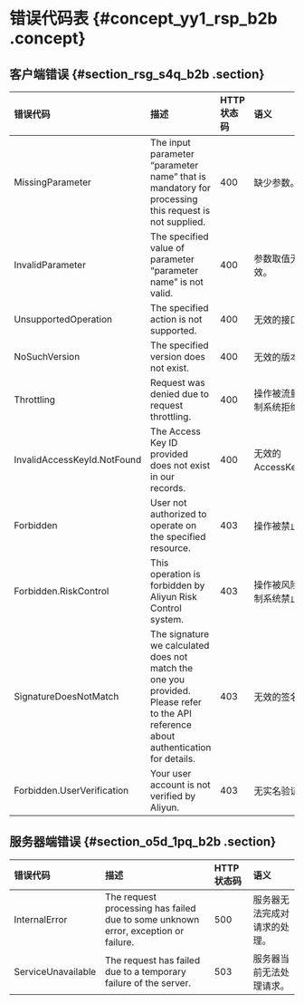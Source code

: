 # 错误代码表 {#concept_yy1_rsp_b2b .concept}

## 客户端错误 {#section_rsg_s4q_b2b .section}

|错误代码|描述|HTTP状态码|语义|
|:---|:-|:------|:-|
|MissingParameter|The input parameter “parameter name” that is mandatory for processing this request is not supplied.|400|缺少参数。|
|InvalidParameter|The specified value of parameter “parameter name” is not valid.|400|参数取值无效。|
|UnsupportedOperation|The specified action is not supported.|400|无效的接口。|
|NoSuchVersion|The specified version does not exist.|400|无效的版本|
|Throttling|Request was denied due to request throttling.|400|操作被流量控制系统拒绝。|
|InvalidAccessKeyId.NotFound|The Access Key ID provided does not exist in our records.|400|无效的AccessKey。|
|Forbidden|User not authorized to operate on the specified resource.|403|操作被禁止。|
|Forbidden.RiskControl|This operation is forbidden by Aliyun Risk Control system.|403|操作被风险控制系统禁止。|
|SignatureDoesNotMatch|The signature we calculated does not match the one you provided. Please refer to the API reference about authentication for details.|403|无效的签名。|
|Forbidden.UserVerification|Your user account is not verified by Aliyun.|403|无实名验证。|

## 服务器端错误 {#section_o5d_1pq_b2b .section}

|错误代码|描述|HTTP 状态码|语义|
|:---|:-|:-------|:-|
|InternalError|The request processing has failed due to some unknown error, exception or failure.|500|服务器无法完成对请求的处理。|
|ServiceUnavailable|The request has failed due to a temporary failure of the server.|503|服务器当前无法处理请求。|

